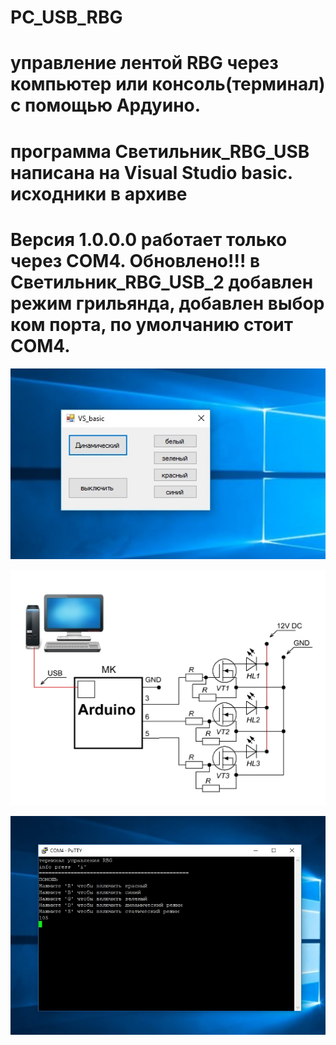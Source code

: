 # PC_USB_RBG
управление лентой RBG через компьютер или консоль(терминал) c помощью Ардуино.
==============================================================================
программа Светильник_RBG_USB написана на Visual Studio basic.
исходники в архиве 
==============================================================================

Версия 1.0.0.0 работает только через COM4.
Обновлено!!! 
в Светильник_RBG_USB_2  добавлен режим грильянда,
добавлен выбор ком порта,
по умолчанию стоит COM4.
==============================================================================

![alt text](https://github.com/VirtualDriveCod/PC_USB_RBG/blob/master/%D0%BF%D1%80%D0%BE%D0%B3%D0%B0.jpg?raw=true)

![alt text](https://github.com/VirtualDriveCod/PC_USB_RBG/blob/master/%D1%81%D1%85%D0%B5%D0%BC%D0%B0%20RBG.JPG?raw=true)

![alt text](https://github.com/VirtualDriveCod/PC_USB_RBG/blob/master/%D1%82%D0%B5%D1%80%D0%BC%D0%B8%D0%BD%D0%B0%D0%BB.jpg?raw=true)
